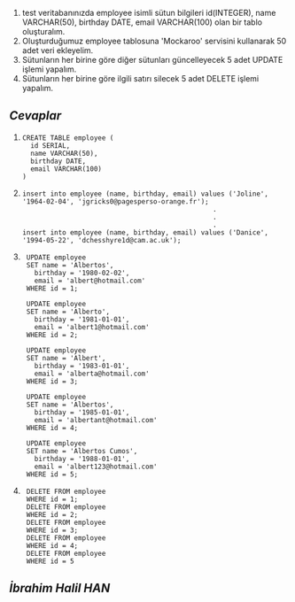 1. test veritabanınızda employee isimli sütun bilgileri id(INTEGER), name VARCHAR(50), birthday DATE, email VARCHAR(100) olan bir tablo oluşturalım.
2. Oluşturduğumuz employee tablosuna 'Mockaroo' servisini kullanarak 50 adet veri ekleyelim.
3. Sütunların her birine göre diğer sütunları güncelleyecek 5 adet UPDATE işlemi yapalım.
4. Sütunların her birine göre ilgili satırı silecek 5 adet DELETE işlemi yapalım.

## *Cevaplar* ##

1. ```
   CREATE TABLE employee (
	 id SERIAL,
	 name VARCHAR(50),
	 birthday DATE,
	 email VARCHAR(100)
   )
2. ```
   insert into employee (name, birthday, email) values ('Joline', '1964-02-04', 'jgricks0@pagesperso-orange.fr');
                                                   .
                                                   .
                                                   .
   insert into employee (name, birthday, email) values ('Danice', '1994-05-22', 'dchesshyre1d@cam.ac.uk');
3. ```
    UPDATE employee
    SET name = 'Albertos',
      birthday = '1980-02-02',
      email = 'albert@hotmail.com'
    WHERE id = 1;
    
    UPDATE employee
    SET name = 'Alberto',
      birthday = '1981-01-01',
      email = 'albert1@hotmail.com'
    WHERE id = 2;
    
    UPDATE employee
    SET name = 'Albert',
      birthday = '1983-01-01',
      email = 'alberta@hotmail.com'
    WHERE id = 3;
    
    UPDATE employee
    SET name = 'Albertos',
      birthday = '1985-01-01',
      email = 'albertant@hotmail.com'
    WHERE id = 4;
    
    UPDATE employee
    SET name = 'Albertos Cumos',
      birthday = '1988-01-01',
      email = 'albert123@hotmail.com'
    WHERE id = 5;

4. ```
    DELETE FROM employee
    WHERE id = 1;
    DELETE FROM employee
    WHERE id = 2;
    DELETE FROM employee
    WHERE id = 3;
    DELETE FROM employee
    WHERE id = 4;
    DELETE FROM employee
    WHERE id = 5

## *İbrahim Halil HAN* ##



